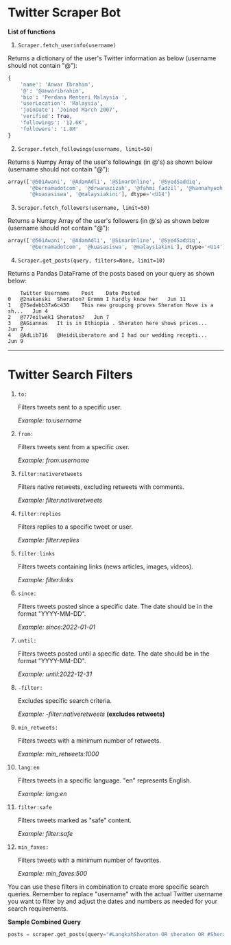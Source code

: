 # **Twitter Scraper Bot**

**List of functions**
1. `Scraper.fetch_userinfo(username)`

Returns a dictionary of the user's Twitter information as below (username should not contain "@"):
``` py
{
    'name': 'Anwar Ibrahim',
    '@': '@anwaribrahim',
    'bio': 'Perdana Menteri Malaysia ',
    'userLocation': 'Malaysia',
    'joinDate': 'Joined March 2007',
    'verified': True,
    'followings': '12.6K',
    'followers': '1.8M'
}
```

2. `Scraper.fetch_followings(username, limit=50)`

Returns a Numpy Array of the user's followings (in @'s) as shown below (username should not contain "@"):
``` py
array(['@501Awani', '@AdamAdli', '@SinarOnline', '@SyedSaddiq',
       '@bernamadotcom', '@drwanazizah', '@fahmi_fadzil', '@hannahyeoh',
       '@kuasasiswa', '@malaysiakini'], dtype='<U14')
```

3. `Scraper.fetch_followers(username, limit=50)`

Returns a Numpy Array of the user's followers (in @'s) as shown below (username should not contain "@"):
``` py
array(['@501Awani', '@AdamAdli', '@SinarOnline', '@SyedSaddiq',
       '@bernamadotcom', '@kuasasiswa', '@malaysiakini'], dtype='<U14')
```

4. `Scraper.get_posts(query, filters=None, limit=10)`

Returns a Pandas DataFrame of the posts based on your query as shown below:
```
	Twitter Username	Post	Date Posted
0	@2nakanski	Sheraton? Ermmm I hardly know her	Jun 11
1	@75edebb37a6c430	This new grouping proves Sheraton Move is a sh...	Jun 4
2	@777eilwek1	Sheraton?	Jun 7
3	@AGiannas	It is in Ethiopia . Sheraton here shows prices...	Jun 7
4	@AdLib716	@HeidiLiberatore and I had our wedding recepti...	Jun 9
```

<hr>

# **Twitter Search Filters**

1. `to:`
   
   Filters tweets sent to a specific user.
   
   *Example: to:username*

2. `from:`
   
   Filters tweets sent from a specific user.
   
   *Example: from:username*

3. `filter:nativeretweets`
   
   Filters native retweets, excluding retweets with comments.
   
   *Example: filter:nativeretweets*

4. `filter:replies`
   
   Filters replies to a specific tweet or user.
   
   *Example: filter:replies*

5. `filter:links`
   
   Filters tweets containing links (news articles, images, videos).
   
   *Example: filter:links*

6. `since:`
   
   Filters tweets posted since a specific date. The date should be in the format "YYYY-MM-DD".
   
   *Example: since:2022-01-01*

7. `until:`
   
   Filters tweets posted until a specific date. The date should be in the format "YYYY-MM-DD".
   
   *Example: until:2022-12-31*

8. `-filter:`
   
   Excludes specific search criteria.
   
   *Example: -filter:nativeretweets* **(excludes retweets)**

9. `min_retweets:`
   
   Filters tweets with a minimum number of retweets.
   
   *Example: min_retweets:1000*

10. `lang:en`
    
    Filters tweets in a specific language. "en" represents English.
    
    *Example: lang:en*

11. `filter:safe`
    
    Filters tweets marked as "safe" content.
    
    *Example: filter:safe*

12. `min_faves:`
    
    Filters tweets with a minimum number of favorites.
    
    *Example: min_faves:500*

You can use these filters in combination to create more specific search queries. Remember to replace "username" with the actual Twitter username you want to filter by and adjust the dates and numbers as needed for your search requirements.

**Sample Combined Query**
``` py
posts = scraper.get_posts(query="#LangkahSheraton OR sheraton OR #SheratonMove OR \"langkah sheraton\"", filters="-filter:links since:2020-01-09 lang:en -filter:nativeretweets", limit=500)
```